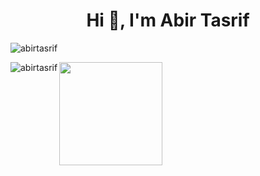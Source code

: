 <h1 align="center">Hi 👋, I'm Abir Tasrif</h1>
<p align="left"> <img src="https://komarev.com/ghpvc/?username=abirtasrif&label=Profile%20views&color=0e75b6&style=flat" alt="abirtasrif" /> </p>
<p><img align="left" src="https://github-readme-stats.vercel.app/api/top-langs?username=abirtasrif&show_icons=true&locale=en&layout=compact" alt="abirtasrif" /></p>
<img align="center" src="http://github-profile-summary-cards.vercel.app/api/cards/profile-details?username=abirtasrif&theme=default" height="165em" />
